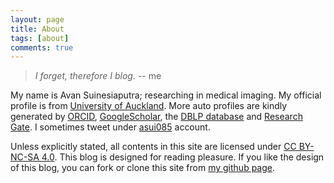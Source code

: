 ```yaml
---
layout: page
title: About
tags: [about]
comments: true
---
```


> *I forget, therefore I blog.* -- me

My name is Avan Suinesiaputra; researching in medical imaging. My official profile is from [University of Auckland][avan-uoa]. More auto profiles are kindly generated by [ORCID][avan-orcid], [GoogleScholar][avan-gscholar], the [DBLP database][avan-dblp] and [Research Gate][avan-rgate]. I sometimes tweet under [asui085][avan-tweeter] account.

Unless explicitly stated, all contents in this site are licensed under [CC BY-NC-SA 4.0][lic]. This blog is designed for reading pleasure. If you like the design of this blog, you can fork or clone this site from [my github page](https://github.com/avansp/avansp.github.io).

[avan-uoa]: http://unidirectory.auckland.ac.nz/profile/a-suinesiaputra
[avan-gscholar]: http://scholar.google.co.nz/citations?user=av3jfhgAAAAJ&hl=en
[avan-dblp]: http://www.informatik.uni-trier.de/~ley/pers/hy/s/Suinesiaputra:Avan.html
[avan-rgate]: http://www.researchgate.net/profile/Avan_Suinesiaputra
[avan-orcid]: http://orcid.org/0000-0003-1165-458X
[avan-tweeter]: https://twitter.com/asui085
[lic]: http://creativecommons.org/licenses/by-nc-sa/4.0/
